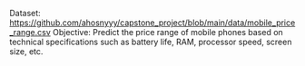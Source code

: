  Dataset: https://github.com/ahosnyyy/capstone_project/blob/main/data/mobile_price_range.csv
 Objective: Predict the price range of mobile phones based on technical specifications such as battery 
life, RAM, processor speed, screen size, etc.
